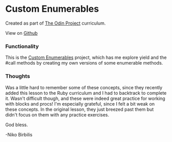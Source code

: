 # Custom Enumerables
Created as part of [The Odin Project](https://www.theodinproject.com) curriculum.

View on [Github](https://github.com/harmolipi/custom-enumerables)

### Functionality

This is the [Custom Enumerables](https://www.theodinproject.com/paths/full-stack-ruby-on-rails/courses/ruby-programming/lessons/custom-enumerables) project, which has me explore yield and the #call methods by creating my own versions of some enumerable methods.

### Thoughts

Was a little hard to remember some of these concepts, since they recently added this lesson to the Ruby curriculum and I had to backtrack to complete it. Wasn't difficult though, and these were indeed great practice for working with blocks and procs! I'm especially grateful, since I felt a bit weak on these concepts. In the original lesson, they just breezed past them but didn't focus on them with any practice exercises.

God bless.

-Niko Birbilis
